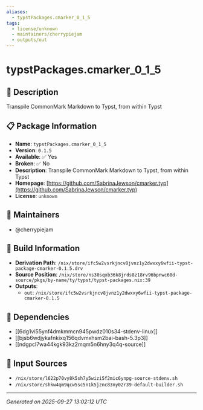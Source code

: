 ```yaml
---
aliases:
  - typstPackages.cmarker_0_1_5
tags:
  - license/unknown
  - maintainers/cherrypiejam
  - outputs/out
---
```


# typstPackages.cmarker_0_1_5

## 📝 Description

Transpile CommonMark Markdown to Typst, from within Typst

## 📋 Package Information

- **Name**: `typstPackages.cmarker_0_1_5`
- **Version**: `0.1.5`
- **Available**: ✅ Yes
- **Broken**: ✅ No
- **Description**: Transpile CommonMark Markdown to Typst, from within Typst
- **Homepage**: [https://github.com/SabrinaJewson/cmarker.typ](https://github.com/SabrinaJewson/cmarker.typ)
- **License**: `unknown`
## 👥 Maintainers

- @cherrypiejam


## 🔧 Build Information

- **Derivation Path**: `/nix/store/ifc5w2vsrkjncv8jvnz1y2dwxxy6wfii-typst-package-cmarker-0.1.5.drv`
- **Source Position**: `/nix/store/ns30sqxb36k8jrds8z18rv96bpnwc60d-source/pkgs/by-name/ty/typst/typst-packages.nix:39`
- **Outputs**:
  - `out`:  `/nix/store/ifc5w2vsrkjncv8jvnz1y2dwxxy6wfii-typst-package-cmarker-0.1.5`

## 🔗 Dependencies

- [[6dg1vi55ynf4dmkmmcn945pwdz010s34-stdenv-linux]]
- [[bjsb6wdjykafnkixq156qdvmxhsm2bai-bash-5.3p3]]
- [[ndgpcl7wa44kgk93kz2mqm5n6hny3q4q-source]]

## 📁 Input Sources

- `/nix/store/l622p70vy8k5sh7y5wizi5f2mic6ynpg-source-stdenv.sh`
- `/nix/store/shkw4qm9qcw5sc5n1k5jznc83ny02r39-default-builder.sh`

---
*Generated on 2025-09-27 13:02:12 UTC*
